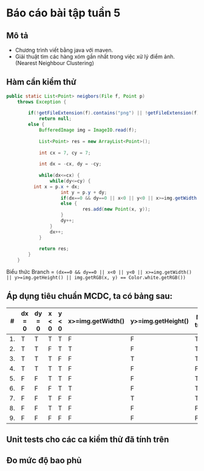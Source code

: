 # Báo cáo bài tập tuần 5

## Mô tả
- Chương trình viết bằng java với maven.
- Giải thuật tìm các hàng xóm gần nhất trong việc xử lý điểm ảnh. (Nearest Neighbour Clustering)

## Hàm cần kiểm thử
```java
public static List<Point> neigbors(File f, Point p) 
	throws Exception {
		
		if(!getFileExtension(f).contains("png") || !getFileExtension(f).contains("jpg"))
			return null;
		else {
			BufferedImage img = ImageIO.read(f);
			
			List<Point> res = new ArrayList<Point>();
			
			int cx = 7, cy = 7;
			
			int dx = -cx, dy = -cy;
			
			while(dx<=cx) {
				while(dy<=cy) {
          int x = p.x + dx;
					int y = p.y + dy;
					if(dx==0 && dy==0 || x<0 || y<0 || x>=img.getWidth() || y>=img.getHeight() || img.getRGB(x, y) == Color.white.getRGB()) continue;
					else {					
							res.add(new Point(x, y));
					}
					dy++;
				}
				dx++;
			}
			
			return res;
		}
	}
```
Biểu thức Branch = 
```(dx==0 && dy==0 || x<0 || y<0 || x>=img.getWidth() || y>=img.getHeight() || img.getRGB(x, y) == Color.white.getRGB())```



## Áp dụng tiêu chuẩn MCDC, ta có bảng sau:
\#       | dx = 0 | dy = 0 | x < 0 | y < 0 | x>=img.getWidth() | y>=img.getHeight() | Màu trắng | Branch1
-------- |------|------|-----| ----|---------------|------------------|---------| -------
1.       |T       |T       | T     | T     | F                 |F                   |T          | F
2.       |T       |T       | F     | T     | T                 |F                   |T          | F
3.       |T       |T       | T     | F     | F                 |T                   |T          | F       
4.       |T       |T       | T     | T     | F                 |F                   |F          | F
5.       |F       |F       | T     | T     | F                 |F                   |T          | F       
6.       |F       |F       | F     | T     | T                 |F                   |T          | F
7.       |F       |F       | T     | F     | F                 |T                   |T          | F
8.       |F       |F       | T     | T     | F                 |F                   |F          | F
9.       |F       |F       | F     | F     | F                 |F                   |F          | T


## Unit tests cho các ca kiểm thử đã tính trên

## Đo mức độ bao phủ
